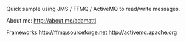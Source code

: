 Quick sample using JMS / FFMQ / ActiveMQ to read/write messages.

About me:
http://about.me/adamatti

Frameworks
http://ffmq.sourceforge.net
http://activemq.apache.org